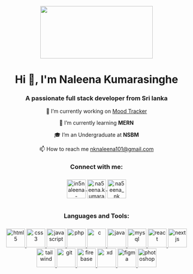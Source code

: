 <p align="center">
  <img
    src="https://cdna.artstation.com/p/assets/images/images/028/102/058/original/pixel-jeff-matrix-s.gif?1593487263"
    width="300px"
    height="140"
  />
</p>
<h1 align="center">Hi 👋, I'm Naleena Kumarasinghe</h1>
<h3 align="center">A passionate full stack developer from Sri lanka</h3>

<div>
  <div>
    <p align="center">🔭 I’m currently working on <a href="https://github.com/nknaleena101/mood_tracker">Mood Tracker</a></p>
    <p align="center">🌱 I’m currently learning <b>MERN</b></p>
    <p align="center">🎓 I’m an Undergraduate at <b>NSBM</b></p>
    <p align="center">📫 How to reach me <a href="mailto:nknaleena101@gmail.com">nknaleena101@gmail.com</a></p>
  </div>
</div>



<div style="text-align: center; margin: 20px 0">
  <h3 align="center" style="margin-bottom: 10px">Connect with me:</h3>
  <p align="center" style="display: inline-block">
    <a href="https://linkedin.com/in/in/naleena-kumarasinghe" target="blank">
      <img
        align="center"
        src="https://raw.githubusercontent.com/rahuldkjain/github-profile-readme-generator/master/src/images/icons/Social/linked-in-alt.svg"
        alt="in5naleena-kumarasinghe"
        height="50"
        width="50"
      />
    </a>
    <a href="https://fb.com/naleena.kumarasinghe" target="blank">
      <img
        align="center"
        src="https://raw.githubusercontent.com/rahuldkjain/github-profile-readme-generator/master/src/images/icons/Social/facebook.svg"
        alt="na5eena.kumarasinghe"
        height="50"
        width="50"
      />
    </a>
    <a href="https://instagram.com/naleena_nk" target="blank">
      <img
        align="center"
        src="https://raw.githubusercontent.com/rahuldkjain/github-profile-readme-generator/master/src/images/icons/Social/instagram.svg"
        alt="na5eena_nk"
        height="50"
        width="50"
      />
    </a>
  </p>
</div>

<div style="text-align: center; margin: 20px 0">
  <h3 align="center" style="margin-bottom: 10px">Languages and Tools:</h3>
  <p align="center" style="display: inline-block; text-align: center">
    <a href="https://www.w3.org/html/" target="_blank" rel="noreferrer">
      <img
        src="https://github.com/Scar1109/skill-icons/blob/main/icons/HTML.svg"
        alt="html5"
        width="50"
        height="50"
      />
    </a>
    <a href="https://www.w3schools.com/css/" target="_blank" rel="noreferrer">
      <img
        src="https://github.com/Scar1109/skill-icons/blob/main/icons/CSS.svg"
        alt="css3"
        width="50"
        height="50"
      />
    </a>
    <a
      href="https://developer.mozilla.org/en-US/docs/Web/JavaScript"
      target="_blank"
      rel="noreferrer"
    >
      <img
        src="https://github.com/Scar1109/skill-icons/blob/main/icons/JavaScript.svg"
        alt="javascript"
        width="50"
        height="50"
      />
    </a>
    <a href="https://www.php.net" target="_blank" rel="noreferrer">
      <img
        src="https://github.com/Scar1109/skill-icons/blob/main/icons/PHP-Dark.svg"
        alt="php"
        width="50"
        height="50"
      />
    </a>
    <a href="https://www.cprogramming.com/" target="_blank" rel="noreferrer">
      <img
        src="https://github.com/Scar1109/skill-icons/blob/main/icons/C.svg"
        alt="c"
        width="50"
        height="50"
      />
    </a>
    <a href="https://www.java.com" target="_blank" rel="noreferrer">
      <img
        src="https://github.com/Scar1109/skill-icons/blob/main/icons/Java-Light.svg"
        alt="java"
        width="50"
        height="50"
      />
    </a>
    <a href="https://www.mysql.com/" target="_blank" rel="noreferrer">
      <img
        src="https://github.com/Scar1109/skill-icons/blob/main/icons/MySQL-Dark.svg"
        alt="mysql"
        width="50"
        height="50"
      />
    </a>
    <a href="https://reactjs.org/" target="_blank" rel="noreferrer">
      <img
        src="https://github.com/Scar1109/skill-icons/blob/main/icons/React-Dark.svg"
        alt="react"
        width="50"
        height="50"
      />
    </a>
    <a href="https://nextjs.org/" target="_blank" rel="noreferrer">
      <img
        src="https://github.com/Scar1109/skill-icons/blob/main/icons/NextJS-Dark.svg"
        alt="nextjs"
        width="50"
        height="50"
      />
    </a>
    <a href="https://tailwindcss.com/" target="_blank" rel="noreferrer">
      <img
        src="https://github.com/Scar1109/skill-icons/blob/main/icons/TailwindCSS-Dark.svg"
        alt="tailwind"
        width="50"
        height="50"
      />
    </a>
    <a href="https://git-scm.com/" target="_blank" rel="noreferrer">
      <img
        src="https://github.com/Scar1109/skill-icons/blob/main/icons/Git.svg"
        alt="git"
        width="50"
        height="50"
      />
    </a>
    <a href="https://firebase.google.com/" target="_blank" rel="noreferrer">
      <img
        src="https://github.com/Scar1109/skill-icons/blob/main/icons/Firebase-Dark.svg"
        alt="firebase"
        width="50"
        height="50"
      />
    </a>
    <a
      href="https://www.adobe.com/products/xd.html"
      target="_blank"
      rel="noreferrer"
    >
      <img
        src="https://github.com/Scar1109/skill-icons/blob/main/icons/XD.svg"
        alt="xd"
        width="50"
        height="50"
      />
    </a>
    <a href="https://www.figma.com/" target="_blank" rel="noreferrer">
      <img
        src="https://github.com/Scar1109/skill-icons/blob/main/icons/Figma-Dark.svg"
        alt="figma"
        width="50"
        height="50"
      />
    </a>
    <a href="https://www.photoshop.com/en" target="_blank" rel="noreferrer">
      <img
        src="https://github.com/Scar1109/skill-icons/blob/main/icons/Photoshop.svg"
        alt="photoshop"
        width="50"
        height="50"
      />
    </a>
  </p>
</div>
